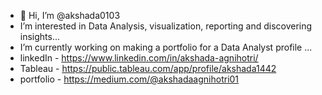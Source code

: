 - 👋 Hi, I’m @akshada0103
- I’m interested in Data Analysis, visualization, reporting and discovering insights...
- I’m currently working on making a portfolio for a Data Analyst profile ...
- linkedIn - https://www.linkedin.com/in/akshada-agnihotri/
- Tableau - https://public.tableau.com/app/profile/akshada1442
- portfolio - https://medium.com/@akshadaagnihotri01

<!---
akshada0103/akshada0103 is a ✨ special ✨ repository because its `README.md` (this file) appears on your GitHub profile.
You can click the Preview link to take a look at your changes.
--->
